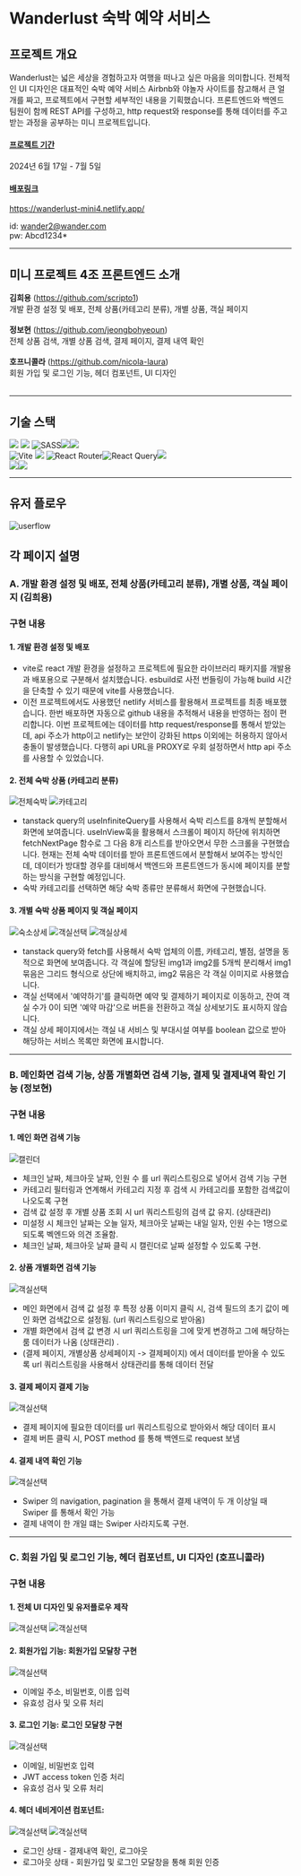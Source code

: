 # Wanderlust 숙박 예약 서비스

## 프로젝트 개요

Wanderlust는 넓은 세상을 경험하고자 여행을 떠나고 싶은 마음을 의미합니다. 전체적인 UI 디자인은 대표적인 숙박 예약 서비스 Airbnb와 야놀자 사이트를 참고해서 큰 얼개를 짜고, 프로젝트에서 구현할 세부적인 내용을 기획했습니다. 프론트엔드와 백엔드 팀원이 함께 REST API를 구성하고, http request와 response를 통해 데이터를 주고 받는 과정을 공부하는 미니 프로젝트입니다.

#### <u>프로젝트 기간</u>

2024년 6월 17일 - 7월 5일

#### <u>배포링크</u>

https://wanderlust-mini4.netlify.app/

id: wander2@wander.com<br>
pw: Abcd1234\*

<hr>

## 미니 프로젝트 4조 프론트엔드 소개

<strong>김희용</strong> (https://github.com/scripto1)<br>
개발 환경 설정 및 배포, 전체 상품(카테고리 분류), 개별 상품, 객실 페이지
<br><br>
<strong>정보현</strong> (https://github.com/jeongbohyeoun)<br>
전체 상품 검색, 개별 상품 검색, 결제 페이지, 결제 내역 확인
<br><br>
<strong>호프니콜라</strong> (https://github.com/nicola-laura)<br>
회원 가입 및 로그인 기능, 헤더 컴포넌트, UI 디자인
<br><br>

<hr>

## 기술 스택

<img src="https://img.shields.io/badge/html5-E34F26?style=for-the-badge&logo=html5&logoColor=white"> <img src="https://img.shields.io/badge/css-1572B6?style=for-the-badge&logo=css3&logoColor=white"> ![SASS](https://img.shields.io/badge/SASS-hotpink.svg?style=for-the-badge&logo=SASS&logoColor=white)<img src="https://img.shields.io/badge/javascript-F7DF1E?style=for-the-badge&logo=javascript&logoColor=black"><img src="https://img.shields.io/badge/typescript-3178C6?style=for-the-badge&logo=typescript&logoColor=white"/><br>
![Vite](https://img.shields.io/badge/vite-%23646CFF.svg?style=for-the-badge&logo=vite&logoColor=white)
<img src="https://img.shields.io/badge/react-61DAFB?style=for-the-badge&logo=react&logoColor=black"> ![React Router](https://img.shields.io/badge/React_Router-CA4245?style=for-the-badge&logo=react-router&logoColor=white)![React Query](https://img.shields.io/badge/-React%20Query-FF4154?style=for-the-badge&logo=react%20query&logoColor=white)<img src="https://img.shields.io/badge/axios-671ddf?&style=for-the-badge&logo=axios&logoColor=white"><br><img src="https://img.shields.io/badge/github-181717?style=for-the-badge&logo=github&logoColor=white"><img src="https://img.shields.io/badge/git-F05032?style=for-the-badge&logo=git&logoColor=white"/>
<br>

<hr>

## 유저 플로우

![userflow](public/images/userflow.webp)

## 각 페이지 설명

### A. 개발 환경 설정 및 배포, 전체 상품(카테고리 분류), 개별 상품, 객실 페이지 (김희용)

### 구현 내용

#### 1. 개발 환경 설정 및 배포

- vite로 react 개발 환경을 설정하고 프로젝트에 필요한 라이브러리 패키지를 개발용과 배포용으로 구분해서 설치했습니다. esbuild로 사전 번들링이 가능해 build 시간을 단축할 수 있기 때문에 vite를 사용했습니다.
- 이전 프로젝트에서도 사용했던 netlify 서비스를 활용해서 프로젝트를 최종 배포했습니다. 한번 배포하면 자동으로 github 내용을 추적해서 내용을 반영하는 점이 편리합니다. 이번 프로젝트에는 데이터를 http request/response를 통해서 받았는데, api 주소가 http이고 netlify는 보안이 강화된 https 이외에는 허용하지 않아서 충돌이 발생했습니다. 다행히 api URL을 PROXY로 우회 설정하면서 http api 주소를 사용할 수 있었습니다.

#### 2. 전체 숙박 상품 (카테고리 분류)

![전체숙박](public/images/전체숙박.png)
![카테고리](public/images/카테고리선택.png)

- tanstack query의 useInfiniteQuery를 사용해서 숙박 리스트를 8개씩 분할해서 화면에 보여줍니다. useInView훅을 활용해서 스크롤이 페이지 하단에 위치하면 fetchNextPage 함수로 그 다음 8개 리스트를 받아오면서 무한 스크롤을 구현했습니다.
  현재는 전체 숙박 데이터를 받아 프론트엔드에서 분할해서 보여주는 방식인데, 데이터가 방대할 경우를 대비해서 백엔드와 프론트엔드가 동시에 페이지를 분할하는 방식을 구현할 예정입니다.
- 숙박 카테고리를 선택하면 해당 숙박 종류만 분류해서 화면에 구현했습니다.

#### 3. 개별 숙박 상품 페이지 및 객실 페이지

![숙소상세](public/images/숙소상세페이지.png)
![객실선택](public/images/객실선택페이지.png)
![객실상세](public/images/객실상세페이지.png)

- tanstack query와 fetch를 사용해서 숙박 업체의 이름, 카테고리, 별점, 설명을 동적으로 화면에 보여줍니다. 각 객실에 할당된 img1과 img2를 5개씩 분리해서 img1 묶음은 그리드 형식으로 상단에 배치하고, img2 묶음은 각 객실 이미지로 사용했습니다.
- 객실 선택에서 '예약하기'를 클릭하면 예약 및 결제하기 페이지로 이동하고, 잔여 객실 수가 0이 되면 '예약 마감'으로 버튼을 전환하고 객실 상세보기도 표시하지 않습니다.
- 객실 상세 페이지에서는 객실 내 서비스 및 부대시설 여부를 boolean 값으로 받아 해당하는 서비스 목록만 화면에 표시합니다.

<hr>

### B. 메인화면 검색 기능, 상품 개별화면 검색 기능, 결제 및 결제내역 확인 기능 (정보현)

### 구현 내용

#### 1. 메인 화면 검색 기능

![캘린더](public/images/캘린더.png)

- 체크인 날짜, 체크아웃 날짜, 인원 수 를 url 쿼리스트링으로 넣어서 검색 기능 구현
- 카테고리 필터링과 연계해서 카테고리 지정 후 검색 시 카테고리를 포함한 검색값이 나오도록 구현
- 검색 값 설정 후 개별 상품 조회 시 url 쿼리스트링의 검색 값 유지. (상태관리)
- 미설정 시 체크인 날짜는 오늘 일자, 체크아웃 날짜는 내일 일자, 인원 수는 1명으로 되도록 벡엔드와 의견 조율함.
- 체크인 날짜, 체크아웃 날짜 클릭 시 캘린더로 날짜 설정할 수 있도록 구현.

#### 2. 상품 개별화면 검색 기능

![객실선택](public/images/객실선택페이지.png)

- 메인 화면에서 검색 값 설정 후 특정 상품 이미지 클릭 시, 검색 필드의 초기 값이 메인 화면 검색값으로 설정됨. (url 쿼리스트링으로 받아옴)
- 개별 화면에서 검색 값 변경 시 url 쿼리스트링을 그에 맞게 변경하고 그에 해당하는 룸 데이터가 나옴 (상태관리) .
- (결제 페이지, 개별상품 상세페이지 -> 결제페이지) 에서 데이터를 받아올 수 있도록 url 쿼리스트링을 사용해서 상태관리를 통해 데이터 전달

#### 3. 결제 페이지 결제 기능

![객실선택](public/images/결제페이지.png)

- 결제 페이지에 필요한 데이터를 url 쿼리스트링으로 받아와서 해당 데이터 표시
- 결제 버튼 클릭 시, POST method 를 통해 백엔드로 request 보냄

#### 4. 결제 내역 확인 기능

![객실선택](public/images/결제확인.png)

- Swiper 의 navigation, pagination 을 통해서 결제 내역이 두 개 이상일 때 Swiper 를 통해서 확인 가능
- 결제 내역이 한 개일 떄는 Swiper 사라지도록 구현.

<hr>

### C. 회원 가입 및 로그인 기능, 헤더 컴포넌트, UI 디자인 (호프니콜라)

### 구현 내용

#### 1. 전체 UI 디자인 및 유저플로우 제작

![객실선택](public/images/uidesign.png)
![객실선택](public/images/userflow.webp)

#### 2. 회원가입 기능: 회원가입 모달창 구현

![객실선택](public/images/SignupModal-default.webp)

- 이메일 주소, 비밀번호, 이름 입력
- 유효성 검사 및 오류 처리

#### 3. 로그인 기능: 로그인 모달창 구현

![객실선택](public/images/LoginModal-default.webp)

- 이메일, 비밀번호 입력
- JWT access token 인증 처리
- 유효성 검사 및 오류 처리

#### 4. 헤더 네비게이션 컴포넌트:

![객실선택](public/images/HeaderLoggedIn.webp)
![객실선택](public/images/HeaderLoggedout.webp)

- 로그인 상태 - 결제내역 확인, 로그아웃
- 로그아웃 상태 - 회원가입 및 로그인 모달창을 통해 회원 인증
